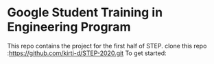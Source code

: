 # Google Student Training in Engineering Program

This repo contains the project for the first half of STEP.
clone this repo :https://github.com/kirti-d/STEP-2020.git
To get started:

